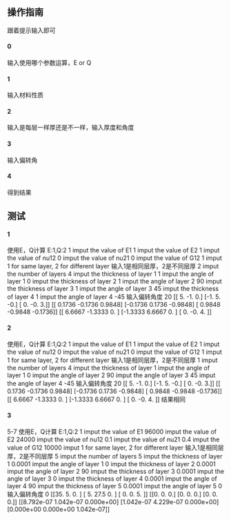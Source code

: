 ## 操作指南
跟着提示输入即可

#### 0
输入使用哪个参数运算，E or Q
#### 1
输入材料性质
#### 2
输入是每层一样厚还是不一样，输入厚度和角度
#### 3 
输入偏转角
#### 4
得到结果


## 测试
#### 1
使用E，Q计算 E:1,Q:2
1
imput the value of E1
1
imput the value of E2
1
imput the value of nu12
0
imput the value of nu21
0
imput the value of G12
1
imput 1 for same layer, 2 for different layer 输入1是相同层厚，2是不同层厚
2
imput the number of layers
4
imput the thickness of layer 1
1
imput the angle of layer 1
0
imput the thickness of layer 2
1
imput the angle of layer 2
90
imput the thickness of layer 3
1
imput the angle of layer 3
45
imput the thickness of layer 4
1
imput the angle of layer 4
-45
输入偏转角度
20
[[ 5. -1.  0.]
 [-1.  5. -0.]
 [ 0. -0.  3.]]
[[ 0.1736 -0.1736  0.9848]
 [-0.1736  0.1736 -0.9848]
 [ 0.9848 -0.9848 -0.1736]]
[[ 6.6667 -1.3333  0.    ]
 [-1.3333  6.6667  0.    ]
 [ 0.     -0.      4.    ]]
#### 2
使用E，Q计算 E:1,Q:2
1
imput the value of E1
1
imput the value of E2
1
imput the value of nu12
0
imput the value of nu21
0
imput the value of G12
1
imput 1 for same layer, 2 for different layer 输入1是相同层厚，2是不同层厚
1
imput the number of layers
4
imput the thickness of layer
1
imput the angle of layer 1
0
imput the angle of layer 2
90
imput the angle of layer 3
45
imput the angle of layer 4
-45
输入偏转角度
20
[[ 5. -1.  0.]
 [-1.  5. -0.]
 [ 0. -0.  3.]]
[[ 0.1736 -0.1736  0.9848]
 [-0.1736  0.1736 -0.9848]
 [ 0.9848 -0.9848 -0.1736]]
[[ 6.6667 -1.3333  0.    ]
 [-1.3333  6.6667  0.    ]
 [ 0.     -0.      4.    ]]
结果相同

#### 3
5-7
使用E，Q计算 E:1,Q:2
1
imput the value of E1
96000
imput the value of E2
24000
imput the value of nu12
0.1
imput the value of nu21
0.4
imput the value of G12
10000
imput 1 for same layer, 2 for different layer 输入1是相同层厚，2是不同层厚
5
imput the number of layers
5
imput the thickness of layer 1
0.0001
imput the angle of layer 1
0
imput the thickness of layer 2
0.0001
imput the angle of layer 2
90
imput the thickness of layer 3
0.0001
imput the angle of layer 3
0
imput the thickness of layer 4
0.0001
imput the angle of layer 4
90
imput the thickness of layer 5
0.0001
imput the angle of layer 5
0
输入偏转角度
0
[[35.   5.   0. ]
 [ 5.  27.5  0. ]
 [ 0.   0.   5. ]]
[[0. 0. 0.]
 [0. 0. 0.]
 [0. 0. 0.]]
[[8.792e-07 1.042e-07 0.000e+00]
 [1.042e-07 4.229e-07 0.000e+00]
 [0.000e+00 0.000e+00 1.042e-07]]